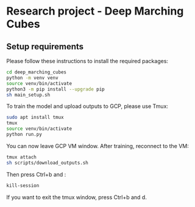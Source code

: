 # Research project - Deep Marching Cubes

## Setup requirements

Please follow these instructions to install the required packages:

```bash
cd deep_marching_cubes
python -m venv venv
source venv/bin/activate
python3 -m pip install --upgrade pip
sh main_setup.sh
```

To train the model and upload outputs to GCP, please use Tmux:
```bash
sudo apt install tmux
tmux
source venv/bin/activate
python run.py
```
You can now leave GCP VM window. After training, reconnect to the VM:
```bash
tmux attach
sh scripts/download_outputs.sh
```
Then press Ctrl+b and :
```bash
kill-session
```
If you want to exit the tmux window, press Ctrl+b and d.
